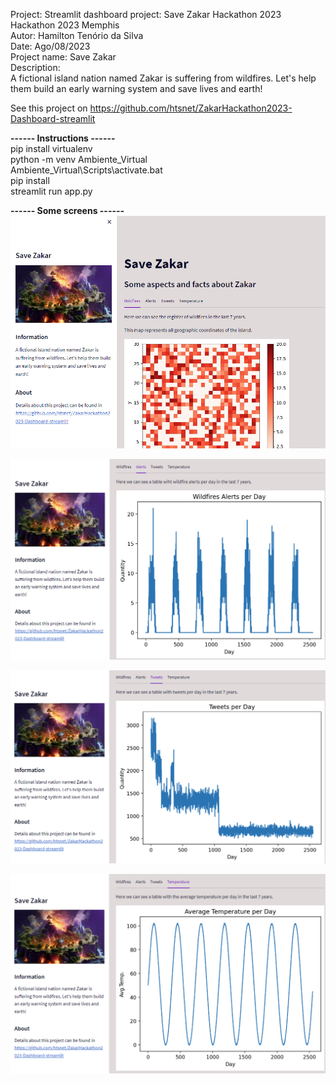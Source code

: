 Project: Streamlit dashboard project: Save Zakar Hackathon 2023  
Hackathon 2023 Memphis  
Autor: Hamilton Tenório da Silva  
Date: Ago/08/2023  
Project name: Save Zakar   
Description:  
A fictional island nation named Zakar is suffering from wildfires. Let's help them build an early warning system and save lives and earth!

See this project on https://github.com/htsnet/ZakarHackathon2023-Dashboard-streamlit 

**------ Instructions ------**  
pip install virtualenv  
python -m venv Ambiente_Virtual  
Ambiente_Virtual\Scripts\activate.bat  
pip install <packages>  
streamlit run app.py   

**------ Some screens ------**  
![Alt text](dashboard.png)

![Alt text](dashboard_2.png)

![Alt text](dashboard_3.png)

![Alt text](dashboard_4.png)